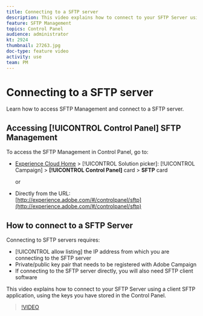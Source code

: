 ```yaml
---
title: Connecting to a SFTP server
description: This video explains how to connect to your SFTP Server using a client SFTP application, using the keys you have stored in the Control Panel.
feature: SFTP Management
topics: Control Panel
audience: administrator
kt: 2924
thumbnail: 27263.jpg
doc-type: feature video
activity: use
team: PM
---
```


# Connecting to a SFTP server

Learn how to access SFTP Management and connect to a SFTP server.

## Accessing [!UICONTROL Control Panel] SFTP Management

To access the SFTP Management in Control Panel, go to:

* [Experience Cloud Home](https://experience.adobe.com/#/home) > [!UICONTROL Solution picker]: [!UICONTROL Campaign] > **[!UICONTROL Control Panel]** card > **SFTP** card
  
  or
* Directly from the URL: [http://experience.adobe.com/#/controlpanel/sftp](http://experience.adobe.com/#/controlpanel/sftp)

## How to connect to a SFTP Server

Connecting to SFTP servers requires:

* [!UICONTROL allow listing] the IP address from which you are connecting to the SFTP server  
* Private/public key pair that needs to be registered with Adobe Campaign
* If connecting to the SFTP server directly, you will also need SFTP client software

This video explains how to connect to your SFTP Server using a client SFTP application, using the keys you have stored in the Control Panel.

>[!VIDEO](https://video.tv.adobe.com/v/27263?quality=12)

